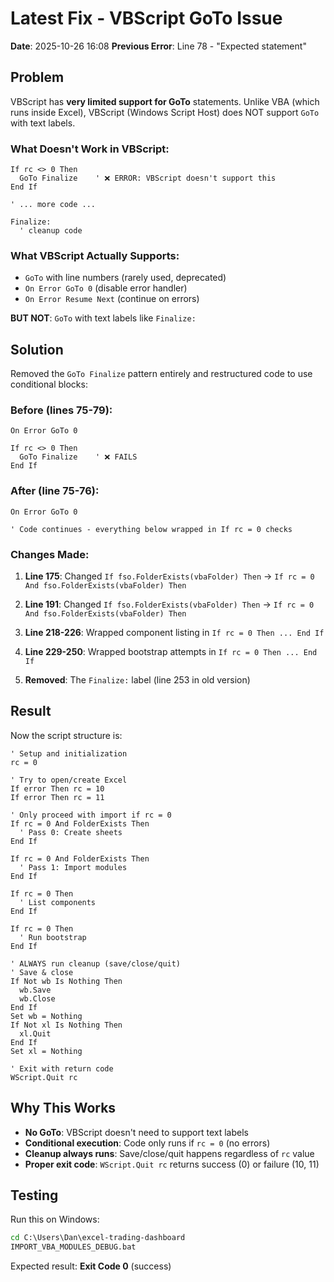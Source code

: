 # Latest Fix - VBScript GoTo Issue

**Date**: 2025-10-26 16:08
**Previous Error**: Line 78 - "Expected statement"

## Problem

VBScript has **very limited support for GoTo** statements. Unlike VBA (which runs inside Excel), VBScript (Windows Script Host) does NOT support `GoTo` with text labels.

### What Doesn't Work in VBScript:
```vbscript
If rc <> 0 Then
  GoTo Finalize    ' ❌ ERROR: VBScript doesn't support this
End If

' ... more code ...

Finalize:
  ' cleanup code
```

### What VBScript Actually Supports:
- `GoTo` with line numbers (rarely used, deprecated)
- `On Error GoTo 0` (disable error handler)
- `On Error Resume Next` (continue on errors)

**BUT NOT**: `GoTo` with text labels like `Finalize:`

## Solution

Removed the `GoTo Finalize` pattern entirely and restructured code to use conditional blocks:

### Before (lines 75-79):
```vbscript
On Error GoTo 0

If rc <> 0 Then
  GoTo Finalize    ' ❌ FAILS
End If
```

### After (line 75-76):
```vbscript
On Error GoTo 0

' Code continues - everything below wrapped in If rc = 0 checks
```

### Changes Made:

1. **Line 175**: Changed `If fso.FolderExists(vbaFolder) Then` → `If rc = 0 And fso.FolderExists(vbaFolder) Then`

2. **Line 191**: Changed `If fso.FolderExists(vbaFolder) Then` → `If rc = 0 And fso.FolderExists(vbaFolder) Then`

3. **Line 218-226**: Wrapped component listing in `If rc = 0 Then ... End If`

4. **Line 229-250**: Wrapped bootstrap attempts in `If rc = 0 Then ... End If`

5. **Removed**: The `Finalize:` label (line 253 in old version)

## Result

Now the script structure is:

```vbscript
' Setup and initialization
rc = 0

' Try to open/create Excel
If error Then rc = 10
If error Then rc = 11

' Only proceed with import if rc = 0
If rc = 0 And FolderExists Then
  ' Pass 0: Create sheets
End If

If rc = 0 And FolderExists Then
  ' Pass 1: Import modules
End If

If rc = 0 Then
  ' List components
End If

If rc = 0 Then
  ' Run bootstrap
End If

' ALWAYS run cleanup (save/close/quit)
' Save & close
If Not wb Is Nothing Then
  wb.Save
  wb.Close
End If
Set wb = Nothing
If Not xl Is Nothing Then
  xl.Quit
End If
Set xl = Nothing

' Exit with return code
WScript.Quit rc
```

## Why This Works

- **No GoTo**: VBScript doesn't need to support text labels
- **Conditional execution**: Code only runs if `rc = 0` (no errors)
- **Cleanup always runs**: Save/close/quit happens regardless of `rc` value
- **Proper exit code**: `WScript.Quit rc` returns success (0) or failure (10, 11)

## Testing

Run this on Windows:
```cmd
cd C:\Users\Dan\excel-trading-dashboard
IMPORT_VBA_MODULES_DEBUG.bat
```

Expected result: **Exit Code 0** (success)
